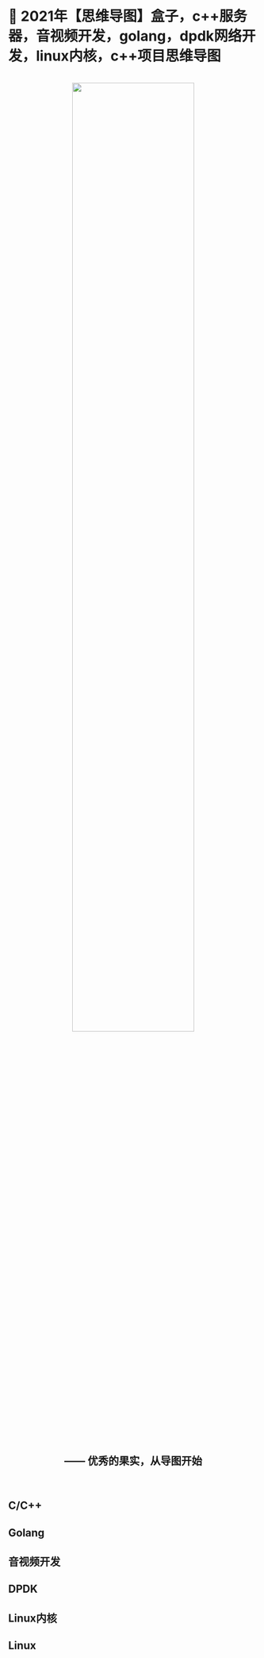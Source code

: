 # 🎁 2021年【思维导图】盒子，c++服务器，音视频开发，golang，dpdk网络开发，linux内核，c++项目思维导图

<div align=center>
  
<br>  
  
<img width="70%" height="70%" src="https://user-images.githubusercontent.com/87457873/142826075-55b8e588-959b-4c69-867f-54e9deeed026.jpg"/>
  
## —— 优秀的果实，从导图开始
  
<br>  
  
</div>

## C/C++

## Golang

## 音视频开发

## DPDK

## Linux内核

## Linux

